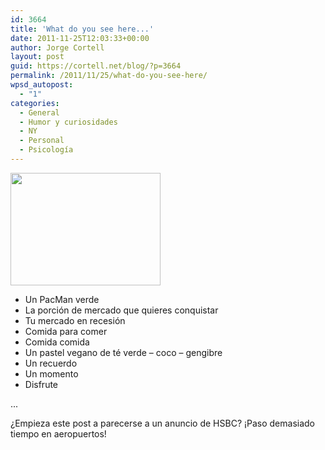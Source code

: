 ```yaml
---
id: 3664
title: 'What do you see here...'
date: 2011-11-25T12:03:33+00:00
author: Jorge Cortell
layout: post
guid: https://cortell.net/blog/?p=3664
permalink: /2011/11/25/what-do-you-see-here/
wpsd_autopost:
  - "1"
categories:
  - General
  - Humor y curiosidades
  - NY
  - Personal
  - Psicología
---
```

<img class="aligncenter" title="Green Tea Cake" src="https://farm8.staticflickr.com/7150/6416111893_3a50d7f9d8_m.jpg" alt="" width="240" height="180" />

  * Un PacMan verde
  * La porción de mercado que quieres conquistar
  * Tu mercado en recesión
  * Comida para comer
  * Comida comida
  * Un pastel vegano de té verde – coco – gengibre
  * Un recuerdo
  * Un momento
  * Disfrute

...

¿Empieza este post a parecerse a un anuncio de HSBC? ¡Paso demasiado tiempo en aeropuertos!